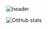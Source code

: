![header](https://capsule-render.vercel.app/api?type=wave&height=300&color=FFd2d7&text=YEJIN's%20GitHub&textBg=false&reversal=false&fontColor=FF6675)


![GitHub stats](https://github-readme-stats.vercel.app/api?username=kang-ye-jin&show_icons=true&title_color=FF6675&icon_color=FF6675&text_color=FFd2d7&bg_color=ffffff)

